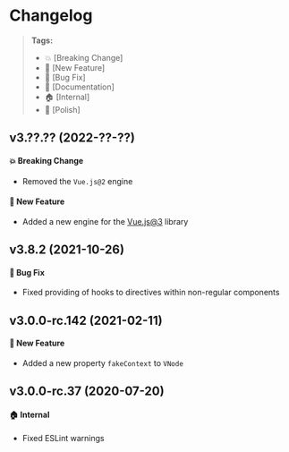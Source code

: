 Changelog
=========

> **Tags:**
> - :boom:       [Breaking Change]
> - :rocket:     [New Feature]
> - :bug:        [Bug Fix]
> - :memo:       [Documentation]
> - :house:      [Internal]
> - :nail_care:  [Polish]

## v3.??.?? (2022-??-??)

#### :boom: Breaking Change

* Removed the `Vue.js@2` engine

#### :rocket: New Feature

* Added a new engine for the [Vue.js@3](https://vuejs.org/) library

## v3.8.2 (2021-10-26)

#### :bug: Bug Fix

* Fixed providing of hooks to directives within non-regular components

## v3.0.0-rc.142 (2021-02-11)

#### :rocket: New Feature

* Added a new property `fakeContext` to `VNode`

## v3.0.0-rc.37 (2020-07-20)

#### :house: Internal

* Fixed ESLint warnings
